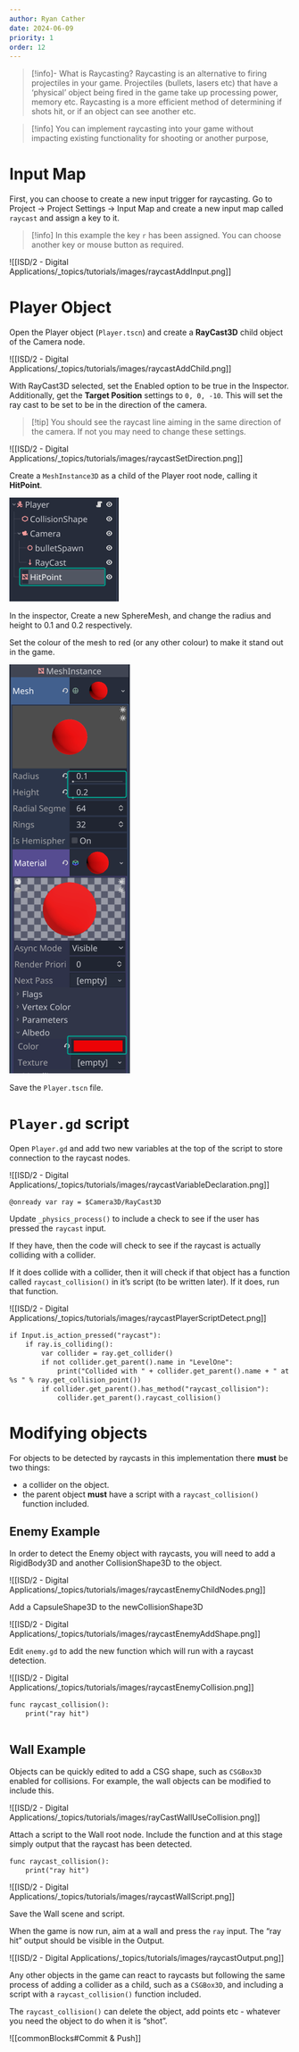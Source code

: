 ```yaml
---
author: Ryan Cather
date: 2024-06-09
priority: 1
order: 12
---
```


> [!info]- What is Raycasting?
> Raycasting is an alternative to firing projectiles in your game. Projectiles (bullets, lasers etc) that have a ‘physical’ object being fired in the game take up processing power, memory etc. Raycasting is a more efficient method of determining if shots hit, or if an object can see another etc.

> [!info] You can implement raycasting into your game without impacting existing functionality for shooting or another purpose,

# Input Map

First, you can choose to create a new input trigger for raycasting. Go to Project → Project Settings → Input Map and create a new input map called `raycast` and assign a key to it.

> [!info] In this example the key `r` has been assigned. You can choose another key or mouse button as required.

![[ISD/2 - Digital Applications/_topics/tutorials/images/raycastAddInput.png]]

# Player Object

Open the Player object (`Player.tscn`) and create a **RayCast3D** child object of the Camera node.

![[ISD/2 - Digital Applications/_topics/tutorials/images/raycastAddChild.png]]

With RayCast3D selected, set the Enabled option to be true in the Inspector. Additionally, get the **Target Position** settings to  `0, 0, -10`. This will set the ray cast to be set to be in the direction of the camera.

> [!tip] You should see the raycast line aiming in the same direction of the camera. If not you may need to change these settings. 

![[ISD/2 - Digital Applications/_topics/tutorials/images/raycastSetDirection.png]]



Create a `MeshInstance3D` as a child of the Player root node, calling it **HitPoint**.

![raycastHitPoint](ISD/2%20-%20Digital%20Applications/_topics/tutorials/images/raycastHitPoint.png)

In the inspector, Create a new SphereMesh, and change the radius and height to 0.1 and 0.2 respectively.

Set the colour of the mesh to red (or any other colour) to make it stand out in the game.

![raycastHitPointColour](ISD/2%20-%20Digital%20Applications/_topics/tutorials/images/raycastHitPointColour.png)


Save the `Player.tscn` file.

# `Player.gd` script

Open `Player.gd` and add two new variables at the top of the script to store connection to the raycast nodes.

![[ISD/2 - Digital Applications/_topics/tutorials/images/raycastVariableDeclaration.png]]

```gdscript
@onready var ray = $Camera3D/RayCast3D
```

Update `_physics_process()` to include a check to see if the user has pressed the `raycast` input.

If they have, then the code will check to see if the raycast is actually colliding with a collider.

If it does collide with a collider, then it will check if that object has a function called `raycast_collision()` in it’s script (to be written later). If it does, run that function.

![[ISD/2 - Digital Applications/_topics/tutorials/images/raycastPlayerScriptDetect.png]]

```gdscript
if Input.is_action_pressed("raycast"):
	if ray.is_colliding():
		var collider = ray.get_collider()
		if not collider.get_parent().name in "LevelOne":
			print("Collided with " + collider.get_parent().name + " at %s " % ray.get_collision_point())
		if collider.get_parent().has_method("raycast_collision"):
			collider.get_parent().raycast_collision()
```


# Modifying objects

For objects to be detected by raycasts in this implementation there **must** be two things:

- a collider on the object.
- the parent object **must** have a script with a `raycast_collision()` function included.

## Enemy Example

In order to detect the Enemy object with raycasts, you will need to add a RigidBody3D and another CollisionShape3D to the object.

![[ISD/2 - Digital Applications/_topics/tutorials/images/raycastEnemyChildNodes.png]]

Add a CapsuleShape3D to the newCollisionShape3D

![[ISD/2 - Digital Applications/_topics/tutorials/images/raycastEnemyAddShape.png]]

Edit `enemy.gd` to add the new function which will run with a raycast detection.

![[ISD/2 - Digital Applications/_topics/tutorials/images/raycastEnemyCollision.png]]

```gdscript
func raycast_collision():
	print("ray hit")
	
```



## Wall Example

Objects can be quickly edited to add a CSG shape, such as `CSGBox3D` enabled for collisions. For example, the wall objects can be modified to include this.

![[ISD/2 - Digital Applications/_topics/tutorials/images/rayCastWallUseCollision.png]]

Attach a script to the Wall root node. Include the function and at this stage simply output that the raycast has been detected.

```gdscript
func raycast_collision():
	print("ray hit")
```

![[ISD/2 - Digital Applications/_topics/tutorials/images/raycastWallScript.png]]

Save the Wall scene and script.

When the game is now run, aim at a wall and press the `ray` input. The “ray hit” output should be visible in the Output.

![[ISD/2 - Digital Applications/_topics/tutorials/images/raycastOutput.png]]

Any other objects in the game can react to raycasts but following the same process of adding a collider as a child, such as a `CSGBox3D`, and including a script with a `raycast_collision()` function included.

The `raycast_collision()` can delete the object, add points etc - whatever you need the object to do when it is “shot”.

![[commonBlocks#Commit & Push]]